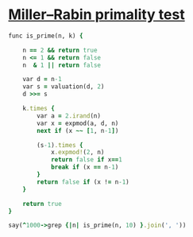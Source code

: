 [1]: http://rosettacode.org/wiki/Miller–Rabin_primality_test

# [Miller–Rabin primality test][1]

```ruby
func is_prime(n, k) {

    n == 2 && return true
    n <= 1 && return false
    n  & 1 || return false

    var d = n-1
    var s = valuation(d, 2)
    d >>= s

    k.times {
        var a = 2.irand(n)
        var x = expmod(a, d, n)
        next if (x ~~ [1, n-1])

        (s-1).times {
            x.expmod!(2, n)
            return false if x==1
            break if (x == n-1)
        }
        return false if (x != n-1)
    }

    return true
}

say(^1000->grep {|n| is_prime(n, 10) }.join(', '))
```
